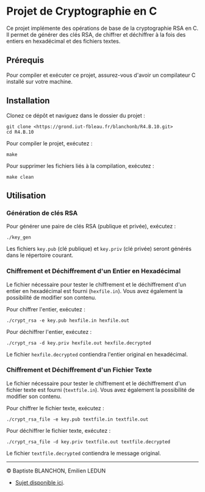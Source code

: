 # Projet de Cryptographie en C

Ce projet implémente des opérations de base de la cryptographie RSA en C. Il permet de générer des clés RSA, de chiffrer et déchiffrer à la fois des entiers en hexadécimal et des fichiers textes.

## Prérequis

Pour compiler et exécuter ce projet, assurez-vous d'avoir un compilateur C installé sur votre machine.

## Installation

Clonez ce dépôt et naviguez dans le dossier du projet :

```
git clone <https://grond.iut-fbleau.fr/blanchonb/R4.B.10.git>
cd R4.B.10
```

Pour compiler le projet, exécutez :

```
make
```

Pour supprimer les fichiers liés à la compilation, exécutez :

```
make clean
```

## Utilisation

### Génération de clés RSA

Pour générer une paire de clés RSA (publique et privée), exécutez :

```
./key_gen
```

Les fichiers `key.pub` (clé publique) et `key.priv` (clé privée) seront générés dans le répertoire courant.


### Chiffrement et Déchiffrement d'un Entier en Hexadécimal

Le fichier nécessaire pour tester le chiffrement et le déchiffrement d'un entier en hexadécimal est fourni (`hexfile.in`). Vous avez également la possibilité de modifier son contenu.

Pour chiffrer l'entier, exécutez :

```
./crypt_rsa -e key.pub hexfile.in hexfile.out
```

Pour déchiffrer l'entier, exécutez :

```
./crypt_rsa -d key.priv hexfile.out hexfile.decrypted
```

Le fichier `hexfile.decrypted` contiendra l'entier original en hexadécimal.

### Chiffrement et Déchiffrement d'un Fichier Texte

Le fichier nécessaire pour tester le chiffrement et le déchiffrement d'un fichier texte est  fourni (`textfile.in`). Vous avez également la possibilité de modifier son contenu.

Pour chiffrer le fichier texte, exécutez :

```
./crypt_rsa_file -e key.pub textfile.in textfile.out
```

Pour déchiffrer le fichier texte, exécutez :

```
./crypt_rsa_file -d key.priv textfile.out textfile.decrypted
```

Le fichier `textfile.decrypted` contiendra le message original.


---

© Baptiste BLANCHON, Emilien LEDUN 
- [Sujet disponible ici](https://grond.iut-fbleau.fr/monnerat/R4.B.10_2024/src/branch/master/miniprojet/p1).